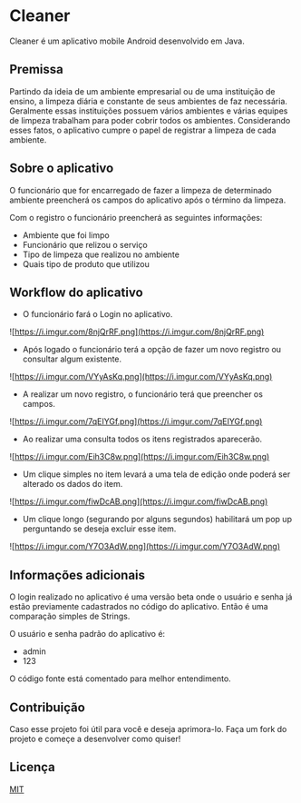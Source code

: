 # Cleaner

Cleaner é um aplicativo mobile Android desenvolvido em Java.


## Premissa

Partindo da ideia de um ambiente empresarial ou de uma instituição de ensino, a limpeza diária e constante de seus ambientes de faz necessária. Geralmente essas instituições possuem vários ambientes e várias equipes de limpeza trabalham para poder cobrir todos os ambientes. Considerando esses fatos, o aplicativo cumpre o papel de registrar a limpeza de cada ambiente.

## Sobre o aplicativo

O funcionário que for encarregado de fazer a limpeza de determinado ambiente preencherá os campos do aplicativo após o término da limpeza.

Com o registro o funcionário preencherá as seguintes informações:

- Ambiente que foi limpo
- Funcionário que relizou o serviço
- Tipo de limpeza que realizou no ambiente
- Quais tipo de produto que utilizou

## Workflow do aplicativo

- O funcionário fará o Login no aplicativo.

![https://i.imgur.com/8njQrRF.png](https://i.imgur.com/8njQrRF.png)

- Após logado o funcionário terá a opção de fazer um novo registro ou consultar algum existente.

![https://i.imgur.com/VYyAsKq.png](https://i.imgur.com/VYyAsKq.png)

- A realizar um novo registro, o funcionário terá que preencher os campos.

![https://i.imgur.com/7qEIYGf.png](https://i.imgur.com/7qEIYGf.png)

- Ao realizar uma consulta todos os itens registrados aparecerão.

![https://i.imgur.com/Eih3C8w.png](https://i.imgur.com/Eih3C8w.png)

- Um clique simples no item levará a uma tela de edição onde poderá ser alterado os dados do item.

![https://i.imgur.com/fiwDcAB.png](https://i.imgur.com/fiwDcAB.png)

- Um clique longo (segurando por alguns segundos) habilitará um pop up perguntando se deseja excluir esse item.

![https://i.imgur.com/Y7O3AdW.png](https://i.imgur.com/Y7O3AdW.png)

## Informações adicionais

O login realizado no aplicativo é uma versão beta onde o usuário e senha já estão previamente cadastrados no código do aplicativo. Então é uma comparação simples de Strings.

O usuário e senha padrão do aplicativo é:

- admin
- 123

O código fonte está comentado para melhor entendimento.

## Contribuição

Caso esse projeto foi útil para você e deseja aprimora-lo. Faça um fork do projeto e começe a desenvolver como quiser!

## Licença
[MIT](https://choosealicense.com/licenses/mit/)
